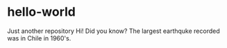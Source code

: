 # hello-world
Just another repository
Hi! 
Did you know?
The largest earthquke recorded was in Chile in 1960's.
